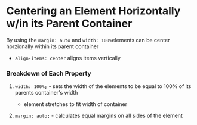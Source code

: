 # Centering an Element Horizontally w/in its Parent Container

By using the `margin: auto` and `width: 100%`elements can be center horzionally within its parent container

- `align-items: center` aligns items vertically

### Breakdown of Each Property

1. `width: 100%;` - sets the width of the elements to be equal to 100% of its parents container's width

   - element stretches to fit width of container

2. `margin: auto;` - calculates equal margins on all sides of the element
